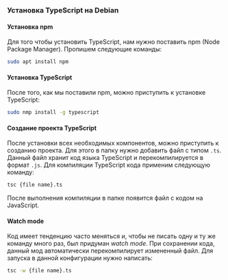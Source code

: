 ### Установка TypeScript на Debian

#### Установка npm
Для того чтобы установить TypeScript, нам нужно поставить npm (Node Package Manager). Пропишем следующие команды:
```bash
sudo apt install npm
```

#### Установка TypeScript
После того, как мы поставили npm, можно приступить к установке TypeScript:
```bash
sudo nmp install -g typescript
```

#### Создание проекта TypeScript
После установки всех необходимых компонентов, можно приступить к созданию проекта. Для этого в папку нужно добавить файл с типом `.ts`. Данный файл хранит код 
языка TypeScript и перекомпилируется в формат `.js`. Для компиляции TypeScript кода применим следующую команду:
```bash
tsc {file name}.ts
```
После выполнения компиляции в папке появится файл с кодом на JavaScript.

#### Watch mode
Код имеет тенденцию часто меняться и, чтобы не писать одну и ту же команду много раз, был придуман *watch mode*. При сохранении кода, данный мод автоматически перекомпилирует измененный файл. Для запуска в данной конфигурации нужно написать:
```bash
tsc -w {file name}.ts
```
